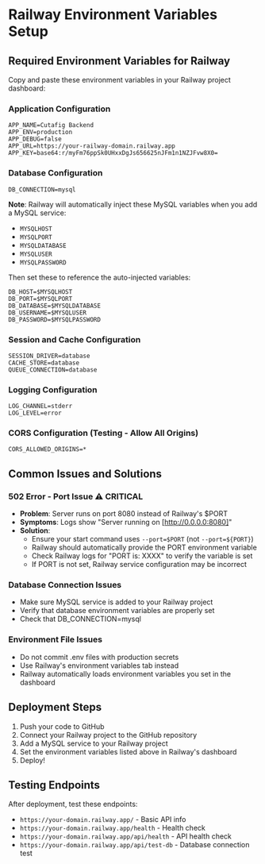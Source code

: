 # Railway Environment Variables Setup

## Required Environment Variables for Railway

Copy and paste these environment variables in your Railway project dashboard:

### Application Configuration
```
APP_NAME=Cutafig Backend
APP_ENV=production
APP_DEBUG=false
APP_URL=https://your-railway-domain.railway.app
APP_KEY=base64:r/myFm76ppSk0UHxxDgJs656625nJFm1n1NZJFvw8X0=
```

### Database Configuration
```
DB_CONNECTION=mysql
```

**Note**: Railway will automatically inject these MySQL variables when you add a MySQL service:
- `MYSQLHOST`
- `MYSQLPORT` 
- `MYSQLDATABASE`
- `MYSQLUSER`
- `MYSQLPASSWORD`

Then set these to reference the auto-injected variables:
```
DB_HOST=$MYSQLHOST
DB_PORT=$MYSQLPORT
DB_DATABASE=$MYSQLDATABASE
DB_USERNAME=$MYSQLUSER
DB_PASSWORD=$MYSQLPASSWORD
```

### Session and Cache Configuration
```
SESSION_DRIVER=database
CACHE_STORE=database
QUEUE_CONNECTION=database
```

### Logging Configuration
```
LOG_CHANNEL=stderr
LOG_LEVEL=error
```

### CORS Configuration (Testing - Allow All Origins)
```
CORS_ALLOWED_ORIGINS=*
```

## Common Issues and Solutions

### 502 Error - Port Issue ⚠️ **CRITICAL**
- **Problem**: Server runs on port 8080 instead of Railway's $PORT
- **Symptoms**: Logs show "Server running on [http://0.0.0.0:8080]"
- **Solution**: 
  - Ensure your start command uses `--port=$PORT` (not `--port=${PORT}`)
  - Railway should automatically provide the PORT environment variable
  - Check Railway logs for "PORT is: XXXX" to verify the variable is set
  - If PORT is not set, Railway service configuration may be incorrect

### Database Connection Issues
- Make sure MySQL service is added to your Railway project
- Verify that database environment variables are properly set
- Check that DB_CONNECTION=mysql

### Environment File Issues
- Do not commit .env files with production secrets
- Use Railway's environment variables tab instead
- Railway automatically loads environment variables you set in the dashboard

## Deployment Steps

1. Push your code to GitHub
2. Connect your Railway project to the GitHub repository
3. Add a MySQL service to your Railway project
4. Set the environment variables listed above in Railway's dashboard
5. Deploy!

## Testing Endpoints

After deployment, test these endpoints:
- `https://your-domain.railway.app/` - Basic API info
- `https://your-domain.railway.app/health` - Health check
- `https://your-domain.railway.app/api/health` - API health check
- `https://your-domain.railway.app/api/test-db` - Database connection test
